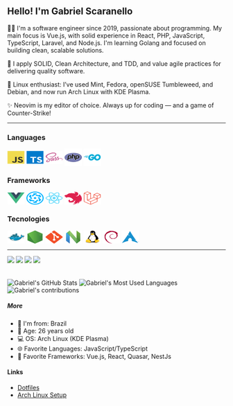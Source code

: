 ## Hello! I'm Gabriel Scaranello

👨‍💻 I'm a software engineer since 2019, passionate about programming.
My main focus is Vue.js, with solid experience in React, PHP, JavaScript, TypeScript, Laravel, and Node.js.
I'm learning Golang and focused on building clean, scalable solutions.

🚀 I apply SOLID, Clean Architecture, and TDD, and value agile practices for delivering quality software.

🐧 Linux enthusiast: I’ve used Mint, Fedora, openSUSE Tumbleweed, and Debian, and now run Arch Linux with KDE Plasma.

✨ Neovim is my editor of choice. Always up for coding — and a game of Counter-Strike!

---

### Languages

<div style="display: inline_block">
    <img align="center" title="Javascript" alt="Javascript" height="30" width="40" src="https://raw.githubusercontent.com/devicons/devicon/master/icons/javascript/javascript-original.svg" />
    <img align="center" title="Typescript" alt="Typescript" height="30" width="40" src="https://raw.githubusercontent.com/devicons/devicon/master/icons/typescript/typescript-original.svg" />
    <img align="center" title="SASS" alt="SASS" height="30" width="40" src="https://raw.githubusercontent.com/devicons/devicon/master/icons/sass/sass-original.svg" />
    <img align="center" title="PHP" alt="PHP" height="40" width="40" src="https://raw.githubusercontent.com/devicons/devicon/master/icons/php/php-original.svg" />
    <img align="center" title="Golang" alt="Golang" height="40" width="40" src="https://raw.githubusercontent.com/devicons/devicon/master/icons/go/go-original-wordmark.svg" />
</div>

### Frameworks

<div style="display: inline_block">
    <img align="center" title="Vue.js" alt="Vue.js" height="30" width="40" src="https://raw.githubusercontent.com/devicons/devicon/master/icons/vuejs/vuejs-original.svg" />
    <img align="center" title="Quasar" alt="Quasar" height="30" width="40" src="https://raw.githubusercontent.com/devicons/devicon/master/icons/quasar/quasar-plain.svg" />
    <img align="center" title="ReactJs" alt="ReactJs" height="30" width="40" src="https://raw.githubusercontent.com/devicons/devicon/master/icons/react/react-original.svg" />
    <img align="center" title="NestJs" alt="Nestjs" height="30" width="40" src="https://raw.githubusercontent.com/devicons/devicon/master/icons/nestjs/nestjs-original.svg" />
    <img align="center" title="Laravel" alt="Laravel" height="30" width="40" src="https://raw.githubusercontent.com/devicons/devicon/master/icons/laravel/laravel-original.svg" />
</div>

### Tecnologies

<div style="display: inline_block">
    <img align="center" title="Docker" alt="Docker" height="30" width="40" src="https://raw.githubusercontent.com/devicons/devicon/master/icons/docker/docker-original.svg" />
    <img align="center" title="Node.js" alt="Nodejs" height="30" width="40" src="https://raw.githubusercontent.com/devicons/devicon/master/icons/nodejs/nodejs-original.svg" />
    <img align="center" title="Git" alt="Git" height="30" width="40" src="https://raw.githubusercontent.com/devicons/devicon/master/icons/git/git-original.svg" />
    <img align="center" title="Neovim" alt="Neovim" height="30" width="40" src="https://raw.githubusercontent.com/devicons/devicon/master/icons/neovim/neovim-original.svg" />
    <img align="center" title="Linux" alt="Linux" height="30" width="40" src="https://raw.githubusercontent.com/devicons/devicon/master/icons/linux/linux-original.svg" />
    <img align="center" title="Debian" alt="Debian" height="30" width="40" src="https://raw.githubusercontent.com/devicons/devicon/master/icons/debian/debian-original.svg" />
  <img align="center" title="Arch Linux" alt="Arch" height="30" width="40" src="https://raw.githubusercontent.com/devicons/devicon/master/icons/archlinux/archlinux-original.svg" />
</div>

---

<div style="display: inline_block">
    <a href="https://www.linkedin.com/in/gabrielscaranello/" target="_blank"><img src="https://img.shields.io/badge/-Linkedin-%230a66c2?style=for-the-badge&logo=linkedin&logoColor=white" target="_blank"></a>
    <a href="https://x.com/gabriscaranello" target="_blank"><img src="https://img.shields.io/badge/-Twitter-%23000000?style=for-the-badge&logo=x&logoColor=white" target="_blank"></a>
    <a href="https://instagram.com/gabriscaranello" target="_blank"><img src="https://img.shields.io/badge/-Instagram-%23e13665?style=for-the-badge&logo=instagram&logoColor=white" target="_blank"></a>
    <a href="https://gitlab.com/gabrielscaranello" target="_blank"><img src="https://img.shields.io/badge/-Gitlab-%23e24329?style=for-the-badge&logo=gitlab&logoColor=white" target="_blank"></a>
</div><br/>

<div style="display: inline_block"><br/>
    <img height="184em" alt="Gabriel's GitHub Stats" src="https://github-readme-stats.vercel.app/api?username=gabrielscaranello&show_icons=true&theme=catppuccin_mocha&count_private=true" />
    <img height="184em" alt="Gabriel's Most Used Languages" src="https://github-readme-stats.vercel.app/api/top-langs/?username=gabrielscaranello&theme=catppuccin_mocha&langs_count=6&layout=compact&count_private=true&size_weight=0.5&count_weight=0.5&hide=makefile,kotlin,C%23,html" />
</div>

<picture>
    <source media="(prefers-color-scheme: dark)" srcset="https://github.com/gabrielscaranello/gabrielscaranello/blob/output/github-contribution-grid-snake-dark.svg" />
    <source media="(prefers-color-scheme: light)" srcset="https://github.com/gabrielscaranello/gabrielscaranello/blob/output/github-contribution-grid-snake.svg" />
    <img alt="Gabriel's contributions" />
</picture>

##### More

- 📍 I'm from: Brazil
- 🎂 Age: 26 years old
- 💻️ OS: Arch Linux (KDE Plasma)
- 🌐 Favorite Languages: JavaScript/TypeScript
- 🔧 Favorite Frameworks: Vue.js, React, Quasar, NestJs

#### Links

- [Dotfiles](https://github.com/gabrielscaranello/dotfiles)
- [Arch Linux Setup](https://github.com/gabrielscaranello/arch-setup)
